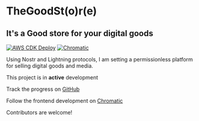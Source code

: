 # TheGoodSt(o)r(e)

## It's a Good store for your digital goods

[![AWS CDK Deploy](https://github.com/abhiShandy/thegoodstr/actions/workflows/aws-cdk.yml/badge.svg)](https://github.com/abhiShandy/thegoodstr/actions/workflows/aws-cdk.yml) [![Chromatic](https://github.com/abhiShandy/thegoodstr/actions/workflows/chromatic.yml/badge.svg)](https://github.com/abhiShandy/thegoodstr/actions/workflows/chromatic.yml)

Using Nostr and Lightning protocols, I am setting a permissionless platform for selling digital goods and media.

This project is in **active** development

Track the progress on [GitHub](https://github.com/abhiShandy/thegoodstr)

Follow the frontend development on [Chromatic](https://640acbdf2c9db57b4e7da9c6-mjkwjlmqoz.chromatic.com/)

Contributors are welcome!
